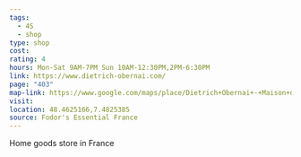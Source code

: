 ```yaml
---
tags:
  - 4S
  - shop
type: shop
cost: 
rating: 4
hours: Mon-Sat 9AM-7PM Sun 10AM-12:30PM,2PM-6:30PM
link: https://www.dietrich-obernai.com/
page: "403"
map-link: https://www.google.com/maps/place/Dietrich+Obernai+-+Maison+de+qualit%C3%A9+depuis+1950/@48.4623855,7.4800551,17z/data=!3m1!4b1!4m6!3m5!1s0x47914d591fef5247:0x21e701cb1d0a204a!8m2!3d48.462382!4d7.48263!16s%2Fg%2F1vk6y43h?entry=ttu&g_ep=EgoyMDI0MDkyNS4wIKXMDSoASAFQAw%3D%3D
visit: 
location: 48.4625166,7.4825385
source: Fodor's Essential France
---
```

Home goods store in France
